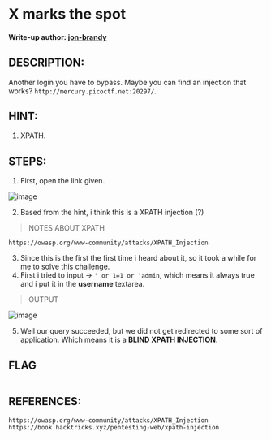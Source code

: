 # X marks the spot
#### Write-up author: [jon-brandy](https://github.com/jon-brandy)
## DESCRIPTION:
Another login you have to bypass. Maybe you can find an injection that works? `http://mercury.picoctf.net:20297/`.
## HINT:
1. XPATH.
## STEPS:
1. First, open the link given.

![image](https://user-images.githubusercontent.com/70703371/187067536-38ad8178-21a1-4e41-8cfe-92e1d97d15af.png)

2. Based from the hint, i think this is a XPATH injection (?)

> NOTES ABOUT XPATH

```
https://owasp.org/www-community/attacks/XPATH_Injection
```

3. Since this is the first the first time i heard about it, so it took a while for me to solve this challenge.
4. First i tried to input -> `' or 1=1 or 'admin`, which means it always true and i put it in the **username** textarea.

> OUTPUT

![image](https://user-images.githubusercontent.com/70703371/187067833-20b3100f-cd67-49d7-9f2c-3bc8720eeb14.png)

5. Well our query succeeded, but we did not get redirected to some sort of application. Which means it is a **BLIND XPATH INJECTION**.



## FLAG

```
```


## REFERENCES:

```
https://owasp.org/www-community/attacks/XPATH_Injection
https://book.hacktricks.xyz/pentesting-web/xpath-injection
```
